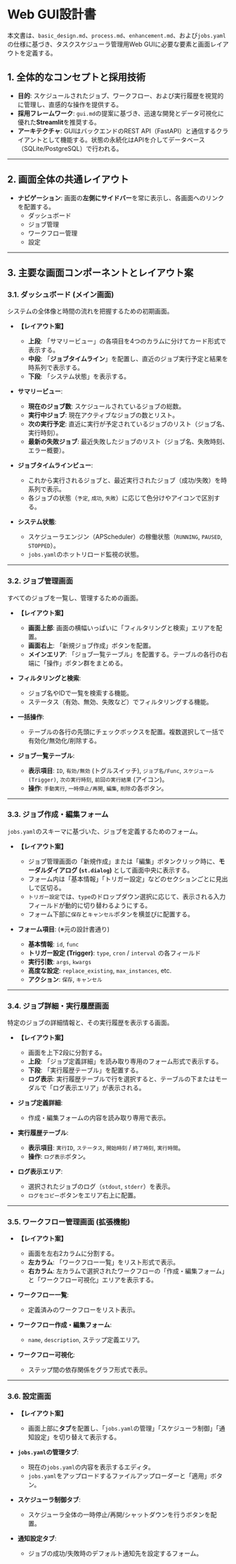 # Web GUI設計書 

本文書は、`basic_design.md`、`process.md`、`enhancement.md`、および`jobs.yaml`の仕様に基づき、タスクスケジューラ管理用Web GUIに必要な要素と画面レイアウトを定義する。

## 1. 全体的なコンセプトと採用技術

- **目的**: スケジュールされたジョブ、ワークフロー、および実行履歴を視覚的に管理し、直感的な操作を提供する。
- **採用フレームワーク**: `gui.md`の提案に基づき、迅速な開発とデータ可視化に優れた**Streamlit**を推奨する。
- **アーキテクチャ**: GUIはバックエンドのREST API（FastAPI）と通信するクライアントとして機能する。状態の永続化はAPIを介してデータベース（SQLite/PostgreSQL）で行われる。

---

## 2. 画面全体の共通レイアウト

- **ナビゲーション**: 画面の**左側にサイドバー**を常に表示し、各画面へのリンクを配置する。
  - ダッシュボード
  - ジョブ管理
  - ワークフロー管理
  - 設定

---

## 3. 主要な画面コンポーネントとレイアウト案

### 3.1. ダッシュボード (メイン画面)

システムの全体像と時間の流れを把握するための初期画面。

- **【レイアウト案】**
  - **上段**: 「サマリービュー」の各項目を4つのカラムに分けてカード形式で表示する。
  - **中段**: 「**ジョブタイムライン**」を配置し、直近のジョブ実行予定と結果を時系列で表示する。
  - **下段**: 「システム状態」を表示する。

- **サマリービュー**:
  - **現在のジョブ数**: スケジュールされているジョブの総数。
  - **実行中ジョブ**: 現在アクティブなジョブの数とリスト。
  - **次の実行予定**: 直近に実行が予定されているジョブのリスト（ジョブ名、実行時刻）。
  - **最新の失敗ジョブ**: 最近失敗したジョブのリスト（ジョブ名、失敗時刻、エラー概要）。
- **ジョブタイムラインビュー**:
  - これから実行されるジョブと、最近実行されたジョブ（成功/失敗）を時系列で表示。
  - 各ジョブの状態（`予定`, `成功`, `失敗`）に応じて色分けやアイコンで区別する。
- **システム状態**:
  - スケジューラエンジン（APScheduler）の稼働状態（`RUNNING`, `PAUSED`, `STOPPED`）。
  - `jobs.yaml`のホットリロード監視の状態。

---

### 3.2. ジョブ管理画面

すべてのジョブを一覧し、管理するための画面。

- **【レイアウト案】**
  - **画面上部**: 画面の横幅いっぱいに「フィルタリングと検索」エリアを配置。
  - **画面右上**: 「新規ジョブ作成」ボタンを配置。
  - **メインエリア**: 「ジョブ一覧テーブル」を配置する。テーブルの各行の右端に「操作」ボタン群をまとめる。

- **フィルタリングと検索**:
  - ジョブ名やIDで一覧を検索する機能。
  - ステータス（有効、無効、失敗など）でフィルタリングする機能。
- **一括操作**:
  - テーブルの各行の先頭にチェックボックスを配置。複数選択して一括で有効化/無効化/削除する。
- **ジョブ一覧テーブル**:
  - **表示項目**: `ID`, `有効/無効` (トグルスイッチ), `ジョブ名/Func`, `スケジュール (Trigger)`, `次の実行時刻`, `前回の実行結果` (アイコン)。
  - **操作**: `手動実行`, `一時停止/再開`, `編集`, `削除`の各ボタン。

---

### 3.3. ジョブ作成・編集フォーム

`jobs.yaml`のスキーマに基づいた、ジョブを定義するためのフォーム。

- **【レイアウト案】**
  - ジョブ管理画面の「新規作成」または「編集」ボタンクリック時に、**モーダルダイアログ (`st.dialog`)** として画面中央に表示する。
  - フォーム内は「基本情報」「トリガー設定」などのセクションごとに見出しで区切る。
  - `トリガー設定`では、`type`のドロップダウン選択に応じて、表示される入力フィールドが動的に切り替わるようにする。
  - フォーム下部に`保存`と`キャンセル`ボタンを横並びに配置する。

- **フォーム項目**: (※元の設計書通り)
  - **基本情報**: `id`, `func`
  - **トリガー設定 (Trigger)**: `type`, `cron` / `interval` の各フィールド
  - **実行引数**: `args`, `kwargs`
  - **高度な設定**: `replace_existing`, `max_instances`, etc.
  - **アクション**: `保存`, `キャンセル`

---

### 3.4. ジョブ詳細・実行履歴画面

特定のジョブの詳細情報と、その実行履歴を表示する画面。

- **【レイアウト案】**
  - 画面を上下2段に分割する。
  - **上段**: 「ジョブ定義詳細」を読み取り専用のフォーム形式で表示する。
  - **下段**: 「実行履歴テーブル」を配置する。
  - **ログ表示**: 実行履歴テーブルで行を選択すると、テーブルの下またはモーダルで「ログ表示エリア」が表示される。

- **ジョブ定義詳細**:
  - 作成・編集フォームの内容を読み取り専用で表示。
- **実行履歴テーブル**:
  - **表示項目**: `実行ID`, `ステータス`, `開始時刻` / `終了時刻`, `実行時間`。
  - **操作**: `ログ表示`ボタン。
- **ログ表示エリア**:
  - 選択されたジョブのログ（`stdout`, `stderr`）を表示。
  - `ログをコピー`ボタンをエリア右上に配置。

---

### 3.5. ワークフロー管理画面 (拡張機能)

- **【レイアウト案】**
  - 画面を左右2カラムに分割する。
  - **左カラム**: 「ワークフロー一覧」をリスト形式で表示。
  - **右カラム**: 左カラムで選択されたワークフローの「作成・編集フォーム」と「ワークフロー可視化」エリアを表示する。

- **ワークフロー一覧**:
  - 定義済みのワークフローをリスト表示。
- **ワークフロー作成・編集フォーム**:
  - `name`, `description`, ステップ定義エリア。
- **ワークフロー可視化**:
  - ステップ間の依存関係をグラフ形式で表示。

---

### 3.6. 設定画面

- **【レイアウト案】**
  - 画面上部に**タブ**を配置し、「`jobs.yaml`の管理」「スケジューラ制御」「通知設定」を切り替えて表示する。

- **`jobs.yaml`の管理タブ**:
  - 現在の`jobs.yaml`の内容を表示するエディタ。
  - `jobs.yaml`をアップロードするファイルアップローダーと「適用」ボタン。
- **スケジューラ制御タブ**:
  - スケジューラ全体の一時停止/再開/シャットダウンを行うボタンを配置。
- **通知設定タブ**:
  - ジョブの成功/失敗時のデフォルト通知先を設定するフォーム。


